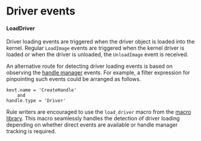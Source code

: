 # Driver events

#### LoadDriver

Driver loading events are triggered when the driver object is loaded into the kernel. Regular `LoadImage` events are triggered when the kernel driver is loaded or when the driver is unloaded, the `UnloadImage` event is received.

An alternative route for detecting driver loading events is based on observing the [handle manager](kevents/handle.md) events. For example, a filter expression for pinpointing such events could be arranged as follows.

```
kevt.name = 'CreateHandle'
    and
handle.type = 'Driver'
```

Rule writers are encouraged to use the `load_driver` macro from the [macro library](https://github.com/rabbitstack/fibratus/blob/master/rules/macros/macros.yml). This macro seamlessly handles the detection of driver loading depending on whether direct events are available or handle manager tracking is required.